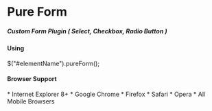 <h1>Pure Form</h1>

<h5>Custom Form Plugin ( Select, Checkbox, Radio Button )</h5>

<h4> Using </h4>
$("#elementName").pureForm();


<h4> Browser Support </h4>
* Internet Explorer 8+
* Google Chrome
* Firefox
* Safari
* Opera 
* All Mobile Browsers
